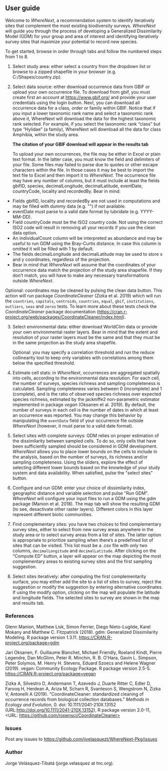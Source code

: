## User guide

Welcome to *WhereNext*, a recommendation system to identify iteratively sites that complement the most existing biodiversity surveys. *WhereNext* will guide you through the process of developing a Generalized Dissimilarity Model (GDM) for your group and area of interest and identifying iteratively survey sites that maximize your potential to record new species.

To get started, browse in order through tabs and follow the numbered steps from 1 to 8.

1. Select study area: either select a country from the dropdown list or browse to a zipped shapefile in your browser (e.g. C:/Shapes/country.zip). 

2. Select data source: either download occurrence data from GBIF or upload your own occurrence file. To download from gbif, you must create first an account at https://www.gbif.org/ and provide your user credentials using the login button. Next, you can download all occurrence data for a class, order or family within GBIF. Notice that if you input a lower taxonomic rank name and select a taxonomic rank above it, WhereNext will download the data for the highest taxonomic rank selected. For example, if you select the taxonomic rank “class” but type “Hylidae” (a family), WhereNext will download all the data for class Amphibia, within the study area.

   __The citation of your GBIF download will appear in the results tab__

   To upload your own occurrences, the file may be either in Excel or plain text format. In the latter case, you must know the field and delimiters of your file. Some files may failed to parse due to quotes or other escape characters within the file. In those cases it may be best to import the text file to Excel and then import it to *WhereNext*. The occurrence file may have any number of columns, but it must include at least the fields gbifID, species, decimalLongitude, decimalLatitude, eventDate, countryCode, locality and recordedBy. Bear in mind:
  * Fields gbifID, locality and recordedBy are not used in computations and may be filled with dummy data (e.g. "") if not available. 
  * eventDate must parse to a valid date format by lubridate (e.g. YYYY-MM-DD).
  * Field countryCode must be the ISO2 country code. Not using the correct ISO2 code will result in removing all your records if you use the clean data option.
  * An individualCount column will be interpreted as abundance and may be useful to run GDM using the Bray-Curtis distance. In case this column is omitted it will be filled with 1 by default. 
  * The fields decimalLongitude and decimalLatitude may be used to store x and y coordinates, regardless of the projection.
  * Bear in mind that *WhereNext* will assume that the coordinates of your occurrence data match the projection of the study area shapefile. If they don’t match, you will have to make any necessary transformations outside *WhereNext*.

   Optional: coordinates may be cleaned by pulsing the clean data button. This action will run package *CoordinateCleaner* (Zizka et al. 2019) which will run the `countries`, `capitals`, `centroids`, `countries`, `equal`, `gbif`, `institutions`, `outliers`, `seas` and `zeros` tests. To learn more about these tests check the *CoordinateCleaner* package documentation (https://cran.r-project.org/web/packages/CoordinateCleaner/index.html).

3. Select environmental data: either download WorldClim data or provide your own environmental raster layers. Bear in mind that the extent and resolution of your raster layers must be the same and that they must be in the same projection as the study area shapefile. 

   Optional: you may specify a correlation threshold and run the reduce collinearity tool to keep only variables with correlations among them below the specified threshold.

4. Estimate cell stats: in *WhereNext*, occurrences are aggregated spatially into cells, according to the environmental data resolution. For each cell, the number of surveys, species richness and sampling completeness is calculated. Sampling completeness varies between 0 (incomplete) and 1 (complete), and is the ratio of observed species richness over expected species richness, estimated by the jackniffe2 non-parametric estimator implemented in package *vegan* (Oksanen et al. 2019).  By default, the number of surveys in each cell is the number of dates in which at least an occurrence was reported. You may change this behavior by manipulating the `eventDate` field of your occurrence file outside *WhereNext* (however, it must parse to a valid date format).

5. Select sites with complete surveys: GDM relies on proper estimation of the dissimilarity between sampled cells. To do so, only cells that have been sufficiently sampled should be considered in GDM development. *WhereNext* allows you to place lower bounds on the cells to include in the analysis, based on the number of surveys, its richness and/or sampling completeness. Using the sliders, explore the effect of selecting different lower bounds based on the knowledge of your study system and data availability. When satisfied, pulse the "select sites" button.

6. Configure and run GDM: enter your choice of dissimilarity index, geographic distance and variable selection and pulse "Run GDM". *WhereNext* will configure your input files to run a GDM using the *gdm* package (Manion et al. 2018). The map tab will show the resulting GDM (to see, desactivate other raster layers). Different colors in this layer represent different biotic communities.

7. Find complementary sites: you have two choices to find complementary survey sites, either to select from new survey areas anywhere in the study area or to select survey areas from a list of sites. The latter option is appropriate to prioritize sampling when there’s a predefined list of sites that can be visited. This list must be a .csv file with only  two columns, `decimalLongitude` and `decimalLatitude`. After clicking on the “Compute ED” button, a layer will appear on the map depicting the most complementary areas to existing survey sites and the first sampling suggestion. 

8. Select sites iteratively: after computing the first complementarity surface, you may either add the site to a list of sites to survey, reject the suggestion or modify the suggestion by entering alternative coordinates. If using the modify option, clicking on the map will populate the latitude and longitude fields. The selected sites to survey are shown in the map and results tab.

### References
Glenn Manion, Matthew Lisk, Simon Ferrier, Diego Nieto-Lugilde, Karel Mokany and Matthew C. Fitzpatrick (2018). gdm: Generalized Dissimilarity Modeling. R package version 1.3.11. https://CRAN.R-project.org/package=gdm

Jari Oksanen, F. Guillaume Blanchet, Michael Friendly, Roeland Kindt, Pierre Legendre, Dan McGlinn, Peter R. Minchin, R. B. O'Hara, Gavin L. Simpson, Peter Solymos, M. Henry H. Stevens, Eduard Szoecs and Helene Wagner (2019). vegan: Community Ecology Package. R package version 2.5-5. https://CRAN.R-project.org/package=vegan

Zizka A, Silvestro D, Andermann T, Azevedo J, Duarte Ritter C, Edler D, Farooq H, Herdean A, Ariza M, Scharn R, Svanteson S, Wengstrom N, Zizka V, Antonelli A (2019). “CoordinateCleaner: standardized cleaning of occurrence records from biological collection databases.” _Methods in Ecology and Evolution_, 0. doi: 10.1111/2041-210X.13152 (URL:http://doi.org/10.1111/2041-210X.13152), R package version 2.0-11, <URL: https://github.com/ropensci/CoordinateCleaner>

### Issues
Post any issues to https://github.com/jivelasquezt/WhereNext-Pkg/issues

### Author
Jorge Velásquez-Tibatá (jorge.velasquez at tnc.org).

